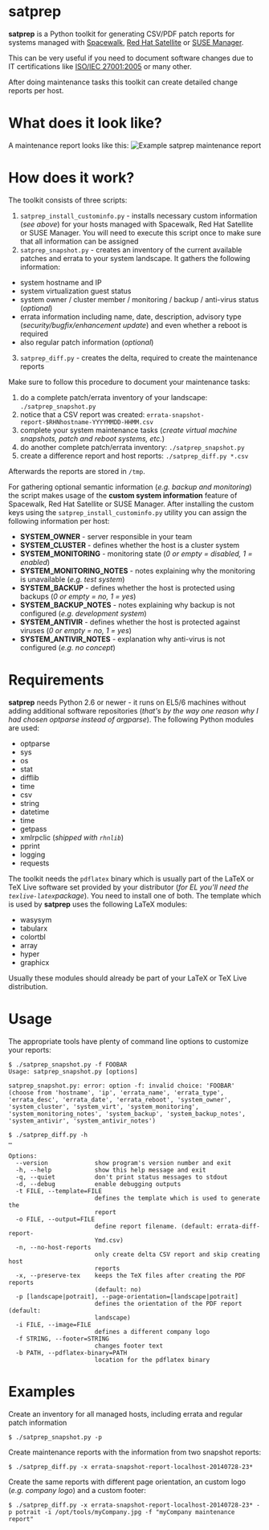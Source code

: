 satprep
=======

**satprep** is a Python toolkit for generating CSV/PDF patch reports for systems managed with [Spacewalk](http://www.spacewalkproject.org/), [Red Hat Satellite](http://www.redhat.com/products/enterprise-linux/satellite/) or [SUSE Manager](http://www.suse.com/products/suse-manager/).
 
This can be very useful if you need to document software changes due to IT certifications like [ISO/IEC 27001:2005](http://en.wikipedia.org/wiki/ISO/IEC_27001:2005) or many other.
 
After doing maintenance tasks this toolkit can create detailed change reports per host.



What does it look like?
=======================

A maintenance report looks like this:
![Example satprep maintenance report](https://raw.githubusercontent.com/stdevel/satprep/master/satprep_example_report.png "Example satprep maintenance report")



How does it work?
=================

The toolkit consists of three scripts:


1. `satprep_install_custominfo.py` - installs necessary custom information (*see above*) for your hosts managed with Spacewalk, Red Hat Satellite or SUSE Manager. You will need to execute this script once to make sure that all information can be assigned
2. `satprep_snapshot.py` - creates an inventory of the current available patches and errata to your system landscape. It gathers the following information:
  * system hostname and IP
  * system virtualization guest status
  * system owner / cluster member / monitoring / backup / anti-virus status (*optional*)
  * errata information including name, date, description, advisory type (*security/bugfix/enhancement update*) and even whether a reboot is required
  * also regular patch information (*optional*)
3. `satprep_diff.py` - creates the delta, required to create the maintenance reports
 


Make sure to follow this procedure to document your maintenance tasks:

1. do a complete patch/errata inventory of your landscape: `./satprep_snapshot.py`
2. notice that a CSV report was created: `errata-snapshot-report-$RHNhostname-YYYYMMDD-HHMM.csv`
3. complete your system maintenance tasks (*create virtual machine snapshots, patch and reboot systems, etc.*)
4. do another complete patch/errata inventory: `./satprep_snapshot.py`
5. create a difference report and host reports: `./satprep_diff.py *.csv`

Afterwards the reports are stored in `/tmp`.

For gathering optional semantic information (*e.g. backup and monitoring*) the script makes usage of the **custom system information** feature of Spacewalk, Red Hat Satellite or SUSE Manager. After installing the custom keys using the `satprep_install_custominfo.py` utility you can assign the following information per host:
* **SYSTEM_OWNER** - server responsible in your team
* **SYSTEM_CLUSTER** - defines whether the host is a cluster system
* **SYSTEM_MONITORING** - monitoring state (*0 or empty = disabled, 1 = enabled*)
* **SYSTEM_MONITORING_NOTES** - notes explaining why the monitoring is unavailable (*e.g. test system*)
* **SYSTEM_BACKUP** - defines whether the host is protected using backups (*0 or empty = no, 1 = yes*)
* **SYSTEM_BACKUP_NOTES** - notes explaining why backup is not configured (*e.g. development system*)
* **SYSTEM_ANTIVIR** - defines whether the host is protected against viruses (*0 or empty = no, 1 = yes*)
* **SYSTEM_ANTIVIR_NOTES** - explanation why anti-virus is not configured (*e.g. no concept*)



Requirements
============

**satprep** needs Python 2.6 or newer - it runs on EL5/6 machines without adding additional software repositories (*that's by the way one reason why I had chosen optparse instead of argparse*).
The following Python modules are used:
* optparse
* sys
* os
* stat
* difflib
* time
* csv
* string
* datetime
* time
* getpass
* xmlrpclic (*shipped with `rhnlib`*)
* pprint
* logging
* requests

The toolkit needs the `pdflatex` binary which is usually part of the LaTeX or TeX Live software set provided by your distributor (*for EL you’ll need the `texlive-latex`package*). You need to install one of both.
The template which is used by **satprep** uses the following LaTeX modules:
* wasysym
* tabularx
* colortbl
* array
* hyper
* graphicx

Usually these modules should already be part of your LaTeX or TeX Live distribution.



Usage
=====

The appropriate tools have plenty of command line options to customize your reports:
```
$ ./satprep_snapshot.py -f FOOBAR
Usage: satprep_snapshot.py [options]

satprep_snapshot.py: error: option -f: invalid choice: 'FOOBAR' (choose from 'hostname', 'ip', 'errata_name', 'errata_type', 'errata_desc', 'errata_date', 'errata_reboot', 'system_owner', 'system_cluster', 'system_virt', 'system_monitoring', 'system_monitoring_notes', 'system_backup', 'system_backup_notes', 'system_antivir', 'system_antivir_notes')
```

```
$ ./satprep_diff.py -h
…

Options:
  --version             show program's version number and exit
  -h, --help            show this help message and exit
  -q, --quiet           don't print status messages to stdout
  -d, --debug           enable debugging outputs
  -t FILE, --template=FILE
                        defines the template which is used to generate the
                        report
  -o FILE, --output=FILE
                        define report filename. (default: errata-diff-report-
                        Ymd.csv)
  -n, --no-host-reports
                        only create delta CSV report and skip creating host
                        reports
  -x, --preserve-tex    keeps the TeX files after creating the PDF reports
                        (default: no)
  -p [landscape|potrait], --page-orientation=[landscape|potrait]
                        defines the orientation of the PDF report (default:
                        landscape)
  -i FILE, --image=FILE
                        defines a different company logo
  -f STRING, --footer=STRING
                        changes footer text
  -b PATH, --pdflatex-binary=PATH
                        location for the pdflatex binary
```



Examples
========

Create an inventory for all managed hosts, including errata and regular patch information
```
$ ./satprep_snapshot.py -p
```

Create maintenance reports with the information from two snapshot reports:
```
$ ./satprep_diff.py -x errata-snapshot-report-localhost-20140728-23*
```

Create the same reports with different page orientation, an custom logo (*e.g. company logo*) and a custom footer:
```
$ ./satprep_diff.py -x errata-snapshot-report-localhost-20140728-23* -p potrait -i /opt/tools/myCompany.jpg -f "myCompany maintenance report"
```
